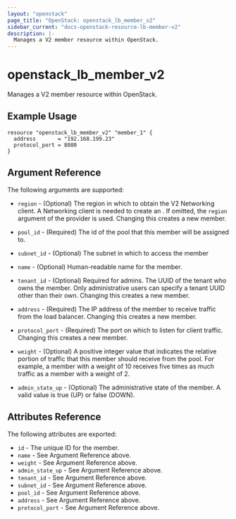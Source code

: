 ```yaml
---
layout: "openstack"
page_title: "OpenStack: openstack_lb_member_v2"
sidebar_current: "docs-openstack-resource-lb-member-v2"
description: |-
  Manages a V2 member resource within OpenStack.
---
```


# openstack\_lb\_member\_v2

Manages a V2 member resource within OpenStack.

## Example Usage

```hcl
resource "openstack_lb_member_v2" "member_1" {
  address       = "192.168.199.23"
  protocol_port = 8080
}
```

## Argument Reference

The following arguments are supported:

* `region` - (Optional) The region in which to obtain the V2 Networking client.
    A Networking client is needed to create an . If omitted, the
    `region` argument of the provider is used. Changing this creates a new
    member.

* `pool_id` - (Required) The id of the pool that this member will be
    assigned to.

* `subnet_id` - (Optional) The subnet in which to access the member

* `name` - (Optional) Human-readable name for the member.

* `tenant_id` - (Optional) Required for admins. The UUID of the tenant who owns
    the member.  Only administrative users can specify a tenant UUID
    other than their own. Changing this creates a new member.

* `address` - (Required) The IP address of the member to receive traffic from
    the load balancer. Changing this creates a new member.

* `protocol_port` - (Required) The port on which to listen for client traffic.
    Changing this creates a new member.

* `weight` - (Optional)  A positive integer value that indicates the relative
    portion of traffic that this member should receive from the pool. For
    example, a member with a weight of 10 receives five times as much traffic
    as a member with a weight of 2.

* `admin_state_up` - (Optional) The administrative state of the member.
    A valid value is true (UP) or false (DOWN).

## Attributes Reference

The following attributes are exported:

* `id` - The unique ID for the member.
* `name` - See Argument Reference above.
* `weight` - See Argument Reference above.
* `admin_state_up` - See Argument Reference above.
* `tenant_id` - See Argument Reference above.
* `subnet_id` - See Argument Reference above.
* `pool_id` - See Argument Reference above.
* `address` - See Argument Reference above.
* `protocol_port` - See Argument Reference above.
